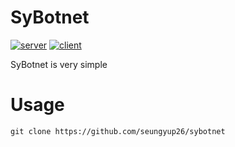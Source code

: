 # SyBotnet
[![server](https://img.shields.io/badge/server-windows/linux-blue)](https://github.com/seungyup26)
[![client](https://img.shields.io/badge/client-windows-blue)](https://github.com/seungyup26)

SyBotnet is very simple

# Usage
```
git clone https://github.com/seungyup26/sybotnet
```
